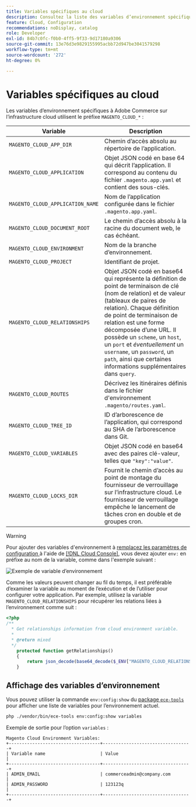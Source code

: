 ```yaml
---
title: Variables spécifiques au cloud
description: Consultez la liste des variables d’environnement spécifiques à Adobe Commerce sur l’infrastructure cloud.
feature: Cloud, Configuration
recommendations: noDisplay, catalog
role: Developer
exl-id: 84b7c0fc-f0b0-4ff5-9f33-9d17180a9306
source-git-commit: 13e76d3e9829155995acbb72d947be3041579298
workflow-type: tm+mt
source-wordcount: '272'
ht-degree: 0%

---
```


# Variables spécifiques au cloud

Les variables d’environnement spécifiques à Adobe Commerce sur l’infrastructure cloud utilisent le préfixe `MAGENTO_CLOUD_*` :

| Variable | Description |
| -------- | --------------- |
| `MAGENTO_CLOUD_APP_DIR` | Chemin d’accès absolu au répertoire de l’application. |
| `MAGENTO_CLOUD_APPLICATION` | Objet JSON codé en base 64 qui décrit l’application. Il correspond au contenu du fichier `.magento.app.yaml` et contient des sous-clés. |
| `MAGENTO_CLOUD_APPLICATION_NAME` | Nom de l’application configurée dans le fichier `.magento.app.yaml`. |
| `MAGENTO_CLOUD_DOCUMENT_ROOT` | Le chemin d’accès absolu à la racine du document web, le cas échéant. |
| `MAGENTO_CLOUD_ENVIRONMENT` | Nom de la branche d’environnement. |
| `MAGENTO_CLOUD_PROJECT` | Identifiant de projet. |
| `MAGENTO_CLOUD_RELATIONSHIPS` | Objet JSON codé en base64 qui représente la définition de point de terminaison de clé (nom de relation) et de valeur (tableaux de paires de relation). Chaque définition de point de terminaison de relation est une forme décomposée d’une URL. Il possède un `scheme`, un `host`, un `port` et _éventuellement_ un `username`, un `password`, un `path`, ainsi que certaines informations supplémentaires dans `query`. |
| `MAGENTO_CLOUD_ROUTES` | Décrivez les itinéraires définis dans le fichier d&#39;environnement `.magento/routes.yaml`. |
| `MAGENTO_CLOUD_TREE_ID` | ID d’arborescence de l’application, qui correspond au SHA de l’arborescence dans Git. |
| `MAGENTO_CLOUD_VARIABLES` | Objet JSON codé en base64 avec des paires clé-valeur, telles que `"key":"value"`. |
| `MAGENTO_CLOUD_LOCKS_DIR` | Fournit le chemin d’accès au point de montage du fournisseur de verrouillage sur l’infrastructure cloud. Le fournisseur de verrouillage empêche le lancement de tâches cron en double et de groupes cron. |

>[!WARNING]
>
>Pour ajouter des variables d&#39;environnement à [ remplacez les paramètres de configuration ](https://experienceleague.adobe.com/docs/commerce-operations/configuration-guide/paths/override-config-settings.html) à l&#39;aide de [[!DNL Cloud Console]](../project/overview.md), vous devez ajouter `env:` en préfixe au nom de la variable, comme dans l&#39;exemple suivant :
>
>![Exemple de variable d’environnement](../../assets/set-env-variable-ui.png)

Comme les valeurs peuvent changer au fil du temps, il est préférable d’examiner la variable au moment de l’exécution et de l’utiliser pour configurer votre application. Par exemple, utilisez la variable `MAGENTO_CLOUD_RELATIONSHIPS` pour récupérer les relations liées à l’environnement comme suit :

```php
<?php
/**
  * Get relationships information from cloud environment variable.
  *
  * @return mixed
  */
    protected function getRelationships()
    {
        return json_decode(base64_decode($_ENV["MAGENTO_CLOUD_RELATIONSHIPS"]), true);
    }
```

## Affichage des variables d’environnement

Vous pouvez utiliser la commande `env:config:show` du [ package `ece-tools` ](../dev-tools/package-overview.md) pour afficher une liste de variables pour l’environnement actuel.

```bash
php ./vendor/bin/ece-tools env:config:show variables
```

Exemple de sortie pour l’option `variables` :

```terminal
Magento Cloud Environment Variables:
+-----------------------------------+----------------------------------+
| Variable name                     | Value                            |
+-----------------------------------+----------------------------------+
| ADMIN_EMAIL                       | commerceadmin@company.com        |
| ADMIN_PASSWORD                    | 123123q                          |
+-----------------------------------+----------------------------------+
```
